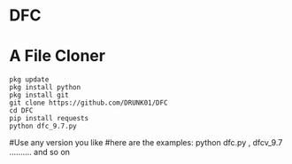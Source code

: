 # DFC
# A File Cloner
```
pkg update
pkg install python
pkg install git
git clone https://github.com/DRUNK01/DFC
cd DFC
pip install requests
python dfc_9.7.py
```
#Use any version you like 
#here are the examples: python dfc.py , dfcv_9.7 .......... and so on 

